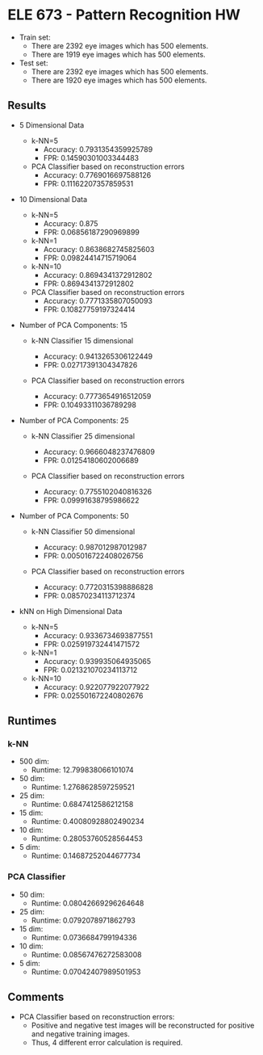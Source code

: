 # ELE 673 - Pattern Recognition HW

* Train set:
    * There are 2392 eye images which has 500 elements.
    * There are 1919 eye images which has 500 elements.
* Test set:
    * There are 2392 eye images which has 500 elements.
    * There are 1920 eye images which has 500 elements.
    
    
## Results


* 5 Dimensional Data
    * k-NN=5
        * Accuracy: 0.7931354359925789
        * FPR: 0.14590301003344483
    * PCA Classifier based on reconstruction errors
        * Accuracy: 0.7769016697588126
        * FPR: 0.11162207357859531

* 10 Dimensional Data
    * k-NN=5
        * Accuracy: 0.875
        * FPR: 0.06856187290969899
    * k-NN=1
        * Accuracy: 0.8638682745825603
        * FPR: 0.09824414715719064
    * k-NN=10
        * Accuracy: 0.8694341372912802
        * FPR: 0.8694341372912802
    * PCA Classifier based on reconstruction errors
        * Accuracy: 0.7771335807050093
        * FPR: 0.10827759197324414
                

* Number of PCA Components: 15
    * k-NN Classifier 15 dimensional
        * Accuracy: 0.9413265306122449
        * FPR: 0.02717391304347826

    * PCA Classifier based on reconstruction errors
        * Accuracy: 0.7773654916512059
        * FPR: 0.10493311036789298

* Number of PCA Components: 25

    * k-NN Classifier 25 dimensional
        * Accuracy: 0.9666048237476809
        * FPR: 0.01254180602006689

    * PCA Classifier based on reconstruction errors
        * Accuracy: 0.7755102040816326
        * FPR: 0.09991638795986622
        
* Number of PCA Components: 50

	* k-NN Classifier 50 dimensional
		* Accuracy: 0.987012987012987
		* FPR: 0.005016722408026756

	* PCA Classifier based on reconstruction errors
		* Accuracy: 0.7720315398886828
		* FPR: 0.08570234113712374

* kNN on High Dimensional Data
    * k-NN=5
        * Accuracy: 0.9336734693877551
        * FPR: 0.025919732441471572
    * k-NN=1
        * Accuracy: 0.939935064935065
        * FPR: 0.021321070234113712
    * k-NN=10
        * Accuracy: 0.922077922077922
        * FPR: 0.025501672240802676



## Runtimes

### k-NN
* 500 dim:
    * Runtime: 12.799838066101074
* 50 dim:
	* Runtime: 1.2768628597259521
* 25 dim:
	* Runtime: 0.6847412586212158
* 15 dim:
	* Runtime: 0.40080928802490234
* 10 dim:
	* Runtime: 0.28053760528564453
* 5 dim:
	* Runtime: 0.14687252044677734

### PCA Classifier
* 50 dim:
	* Runtime: 0.08042669296264648
* 25 dim:
	* Runtime: 0.0792078971862793
* 15 dim:
	* Runtime: 0.0736684799194336
* 10 dim:
    * Runtime: 0.08567476272583008
* 5 dim:
	* Runtime: 0.07042407989501953

## Comments

* PCA Classifier based on reconstruction errors: 
    * Positive and negative test images will be reconstructed for positive and negative training images.
    * Thus, 4 different error calculation is required.   


    